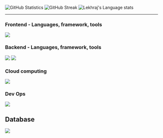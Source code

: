 ![GitHub Statistics](https://github-readme-stats.vercel.app/api?username=lekhrajdinkar&show_icons=true&theme=light) 
![GitHub Streak](https://github-readme-streak-stats.herokuapp.com?user=lekhrajdinkar&theme=light&date_format=M%20j%5B%2C%20Y%5D)
![Lekhraj's Language stats](https://github-readme-stats-eight-theta.vercel.app/api/top-langs/?username=lekhrajdinkar&layout=compact&langs_count=8&hide_border=true&theme=light&hide=Jupyter%20Notebook,HTML)

---

### Frontend - Languages, framework, tools
<img src="https://skillicons.dev/icons?i=angular,ts,css,html,js&theme=light" />

### Backend - Languages, framework, tools
<img src="https://skillicons.dev/icons?i=java,spring,hibernate,python,nodejs,maven,bash,linux&theme=light" />  
<img src="https://skillicons.dev/icons?i=idea,git,github,postman,kafka,rabbitmq&theme=light" />

### Cloud computing
<img src="https://skillicons.dev/icons?i=aws,terraform&theme=light" />

### Dev Ops
<img src="https://skillicons.dev/icons?i=docker,kubernetes,pipeline&theme=light" />

## Database
<img src="https://skillicons.dev/icons?i=postgres,sybase,oracle&theme=light" />
